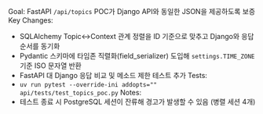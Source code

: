Goal: FastAPI `/api/topics` POC가 Django API와 동일한 JSON을 제공하도록 보증
Key Changes:
- SQLAlchemy Topic↔Context 관계 정렬을 ID 기준으로 맞추고 Django와 응답 순서를 동기화
- Pydantic 스키마에 타임존 직렬화(field_serializer) 도입해 `settings.TIME_ZONE` 기준 ISO 문자열 반환
- FastAPI 대 Django 응답 비교 및 메소드 제한 테스트 추가
Tests:
- `uv run pytest --override-ini addopts="" api/tests/test_topics_poc.py`
Notes:
- 테스트 종료 시 PostgreSQL 세션이 잔류해 경고가 발생할 수 있음 (병렬 세션 4개)
